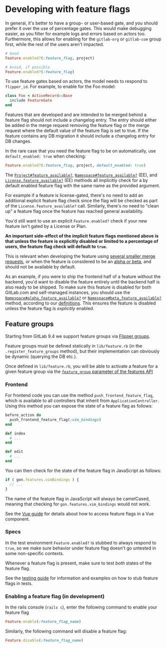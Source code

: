 # Developing with feature flags

In general, it's better to have a group- or user-based gate, and you should prefer
it over the use of percentage gates. This would make debugging easier, as you
filter for example logs and errors based on actors too. Furthermore, this allows
for enabling for the `gitlab-org` or `gitlab-com` group first, while the rest of
the users aren't impacted.

```ruby
# Good
Feature.enabled?(:feature_flag, project)

# Avoid, if possible
Feature.enabled?(:feature_flag)
```

To use feature gates based on actors, the model needs to respond to
`flipper_id`. For example, to enable for the Foo model:

```ruby
class Foo < ActiveRecord::Base
  include FeatureGate
end
```

Features that are developed and are intended to be merged behind a feature flag
should not include a changelog entry. The entry should either be added in the merge
request removing the feature flag or the merge request where the default value of
the feature flag is set to true. If the feature contains any DB migration it
should include a changelog entry for DB changes.

In the rare case that you need the feature flag to be on automatically, use
`default_enabled: true` when checking:

```ruby
Feature.enabled?(:feature_flag, project, default_enabled: true)
```

The [`Project#feature_available?`](https://gitlab.com/gitlab-org/gitlab/blob/4cc1c62918aa4c31750cb21dfb1a6c3492d71080/app/models/project_feature.rb#L63-68),
[`Namespace#feature_available?`](https://gitlab.com/gitlab-org/gitlab/blob/4cc1c62918aa4c31750cb21dfb1a6c3492d71080/ee/app/models/ee/namespace.rb#L71-85) (EE), and
[`License.feature_available?`](https://gitlab.com/gitlab-org/gitlab/blob/4cc1c62918aa4c31750cb21dfb1a6c3492d71080/ee/app/models/license.rb#L293-300) (EE) methods all implicitly check for
a by default enabled feature flag with the same name as the provided argument.

For example if a feature is license-gated, there's no need to add an additional
explicit feature flag check since the flag will be checked as part of the
`License.feature_available?` call. Similarly, there's no need to "clean up" a
feature flag once the feature has reached general availability.

You'd still want to use an explicit `Feature.enabled?` check if your new feature
isn't gated by a License or Plan.

**An important side-effect of the implicit feature flags mentioned above is that
unless the feature is explicitly disabled or limited to a percentage of users,
the feature flag check will default to `true`.**

This is relevant when developing the feature using
[several smaller merge requests](https://about.gitlab.com/handbook/values/#make-small-merge-requests), or when the feature is considered to be an
[alpha or beta](https://about.gitlab.com/handbook/product/#alpha-beta-ga), and
should not be available by default.

As an example, if you were to ship the frontend half of a feature without the
backend, you'd want to disable the feature entirely until the backend half is
also ready to be shipped. To make sure this feature is disabled for both
GitLab.com and self-managed instances, you should use the
[`Namespace#alpha_feature_available?`](https://gitlab.com/gitlab-org/gitlab/blob/458749872f4a8f27abe8add930dbb958044cb926/ee/app/models/ee/namespace.rb#L113) or
[`Namespace#beta_feature_available?`](https://gitlab.com/gitlab-org/gitlab/blob/458749872f4a8f27abe8add930dbb958044cb926/ee/app/models/ee/namespace.rb#L100-112)
method, according to our [definitions](https://about.gitlab.com/handbook/product/#alpha-beta-ga). This ensures the feature is disabled unless the feature flag is
_explicitly_ enabled.

## Feature groups

Starting from GitLab 9.4 we support feature groups via
[Flipper groups](https://github.com/jnunemaker/flipper/blob/v0.10.2/docs/Gates.md#2-group).

Feature groups must be defined statically in `lib/feature.rb` (in the
`.register_feature_groups` method), but their implementation can obviously be
dynamic (querying the DB etc.).

Once defined in `lib/feature.rb`, you will be able to activate a
feature for a given feature group via the [`feature_group` parameter of the features API](../../api/features.md#set-or-create-a-feature)

### Frontend

For frontend code you can use the method `push_frontend_feature_flag`, which is
available to all controllers that inherit from `ApplicationController`. Using
this method you can expose the state of a feature flag as follows:

```ruby
before_action do
  push_frontend_feature_flag(:vim_bindings)
end

def index
  # ...
end

def edit
  # ...
end
```

You can then check for the state of the feature flag in JavaScript as follows:

```javascript
if ( gon.features.vimBindings ) {
  // ...
}
```

The name of the feature flag in JavaScript will always be camelCased, meaning
that checking for `gon.features.vim_bindings` would not work.

See the [Vue guide](../fe_guide/vue.md#accessing-feature-flags) for details about
how to access feature flags in a Vue component.

### Specs

In the test environment `Feature.enabled?` is stubbed to always respond to `true`,
so we make sure behavior under feature flag doesn't go untested in some non-specific
contexts.

Whenever a feature flag is present, make sure to test _both_ states of the
feature flag.

See the
[testing guide](../testing_guide/best_practices.md#feature-flags-in-tests)
for information and examples on how to stub feature flags in tests.

### Enabling a feature flag (in development)

In the rails console (`rails c`), enter the following command to enable your feature flag

```ruby
Feature.enable(:feature_flag_name)
```

Similarly, the following command will disable a feature flag:

```ruby
Feature.disable(:feature_flag_name)
```
